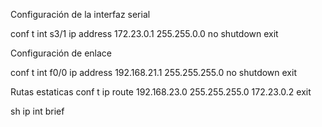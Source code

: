Configuración de la interfaz serial

conf t
int s3/1
ip address 172.23.0.1 255.255.0.0
no shutdown
exit

 Configuración de enlace

conf t
int f0/0
ip address 192.168.21.1 255.255.255.0
no shutdown
exit


Rutas estaticas
conf t
ip route 192.168.23.0 255.255.255.0 172.23.0.2
exit


sh ip int brief
